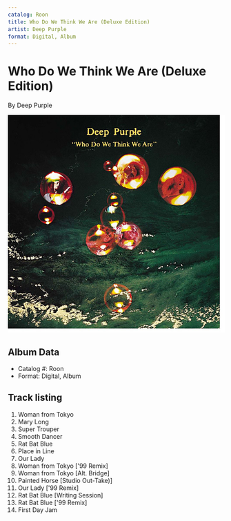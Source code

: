 ```yaml
---
catalog: Roon
title: Who Do We Think We Are (Deluxe Edition)
artist: Deep Purple
format: Digital, Album
---
```


# Who Do We Think We Are (Deluxe Edition)

By Deep Purple

![](../../assets/albumcovers/Deep_Purple-Who_Do_We_Think_We_Are_Deluxe_Edition.png)

## Album Data

- Catalog #: Roon
- Format: Digital, Album


## Track listing


1. Woman from Tokyo
2. Mary Long
3. Super Trouper
4. Smooth Dancer
5. Rat Bat Blue
6. Place in Line
7. Our Lady
8. Woman from Tokyo ['99 Remix]
9. Woman from Tokyo [Alt. Bridge]
10. Painted Horse [Studio Out-Take)]
11. Our Lady ['99 Remix]
12. Rat Bat Blue [Writing Session]
13. Rat Bat Blue ['99 Remix]
14. First Day Jam

